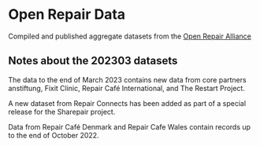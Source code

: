 # Open Repair Data

Compiled and published aggregate datasets from the [Open Repair Alliance](https://openrepair.org/)

## Notes about the 202303 datasets

The data to the end of March 2023 contains new data from core partners anstiftung, Fixit Clinic, Repair Café International, and The Restart Project.

A new dataset from Repair Connects has been added as part of a special release for the Sharepair project.

Data from Repair Café Denmark and Repair Cafe Wales contain records up to the end of October 2022.
